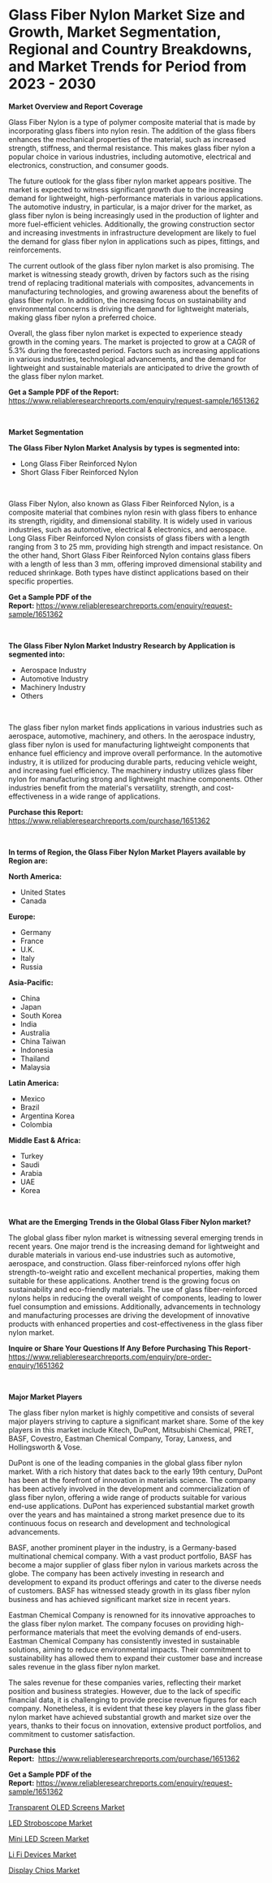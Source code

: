 <p><h1>Glass Fiber Nylon Market Size and Growth, Market Segmentation, Regional and Country Breakdowns, and Market Trends for Period from 2023 -  2030</h1></p><p><strong>Market Overview and Report Coverage</strong></p>
<p><p>Glass Fiber Nylon is a type of polymer composite material that is made by incorporating glass fibers into nylon resin. The addition of the glass fibers enhances the mechanical properties of the material, such as increased strength, stiffness, and thermal resistance. This makes glass fiber nylon a popular choice in various industries, including automotive, electrical and electronics, construction, and consumer goods.</p><p>The future outlook for the glass fiber nylon market appears positive. The market is expected to witness significant growth due to the increasing demand for lightweight, high-performance materials in various applications. The automotive industry, in particular, is a major driver for the market, as glass fiber nylon is being increasingly used in the production of lighter and more fuel-efficient vehicles. Additionally, the growing construction sector and increasing investments in infrastructure development are likely to fuel the demand for glass fiber nylon in applications such as pipes, fittings, and reinforcements.</p><p>The current outlook of the glass fiber nylon market is also promising. The market is witnessing steady growth, driven by factors such as the rising trend of replacing traditional materials with composites, advancements in manufacturing technologies, and growing awareness about the benefits of glass fiber nylon. In addition, the increasing focus on sustainability and environmental concerns is driving the demand for lightweight materials, making glass fiber nylon a preferred choice.</p><p>Overall, the glass fiber nylon market is expected to experience steady growth in the coming years. The market is projected to grow at a CAGR of 5.3% during the forecasted period. Factors such as increasing applications in various industries, technological advancements, and the demand for lightweight and sustainable materials are anticipated to drive the growth of the glass fiber nylon market.</p></p>
<p><strong>Get a Sample PDF of the Report:</strong> <a href="https://www.reliableresearchreports.com/enquiry/request-sample/1651362">https://www.reliableresearchreports.com/enquiry/request-sample/1651362</a></p>
<p>&nbsp;</p>
<p><strong>Market Segmentation</strong></p>
<p><strong>The Glass Fiber Nylon Market Analysis by types is segmented into:</strong></p>
<p><ul><li>Long Glass Fiber Reinforced Nylon</li><li>Short Glass Fiber Reinforced Nylon</li></ul></p>
<p>&nbsp;</p>
<p><p>Glass Fiber Nylon, also known as Glass Fiber Reinforced Nylon, is a composite material that combines nylon resin with glass fibers to enhance its strength, rigidity, and dimensional stability. It is widely used in various industries, such as automotive, electrical & electronics, and aerospace. Long Glass Fiber Reinforced Nylon consists of glass fibers with a length ranging from 3 to 25 mm, providing high strength and impact resistance. On the other hand, Short Glass Fiber Reinforced Nylon contains glass fibers with a length of less than 3 mm, offering improved dimensional stability and reduced shrinkage. Both types have distinct applications based on their specific properties.</p></p>
<p><strong>Get a Sample PDF of the Report:</strong>&nbsp;<a href="https://www.reliableresearchreports.com/enquiry/request-sample/1651362">https://www.reliableresearchreports.com/enquiry/request-sample/1651362</a></p>
<p>&nbsp;</p>
<p><strong>The Glass Fiber Nylon Market Industry Research by Application is segmented into:</strong></p>
<p><ul><li>Aerospace Industry</li><li>Automotive Industry</li><li>Machinery Industry</li><li>Others</li></ul></p>
<p>&nbsp;</p>
<p><p>The glass fiber nylon market finds applications in various industries such as aerospace, automotive, machinery, and others. In the aerospace industry, glass fiber nylon is used for manufacturing lightweight components that enhance fuel efficiency and improve overall performance. In the automotive industry, it is utilized for producing durable parts, reducing vehicle weight, and increasing fuel efficiency. The machinery industry utilizes glass fiber nylon for manufacturing strong and lightweight machine components. Other industries benefit from the material's versatility, strength, and cost-effectiveness in a wide range of applications.</p></p>
<p><strong>Purchase this Report:</strong>&nbsp; <a href="https://www.reliableresearchreports.com/purchase/1651362">https://www.reliableresearchreports.com/purchase/1651362</a></p>
<p>&nbsp;</p>
<p><strong>In terms of Region, the Glass Fiber Nylon Market Players available by Region are:</strong></p>
<p>
    <p> <strong> North America: </strong>
        <ul>
            <li>United States</li>
            <li>Canada</li>
        </ul>
        </p> 
    <p> <strong> Europe: </strong>
        <ul>
            <li>Germany</li>
            <li>France</li>
            <li>U.K.</li>
            <li>Italy</li>
            <li>Russia</li>
        </ul>
        </p> 
    <p> <strong> Asia-Pacific: </strong>
        <ul>
            <li>China</li>
            <li>Japan</li>
            <li>South Korea</li>
            <li>India</li>
            <li>Australia</li>
            <li>China Taiwan</li>
            <li>Indonesia</li>
            <li>Thailand</li>
            <li>Malaysia</li>
        </ul>
        </p> 
    <p> <strong> Latin America: </strong>
        <ul>
            <li>Mexico</li>
            <li>Brazil</li>
            <li>Argentina Korea</li>
            <li>Colombia</li>
        </ul>
        </p> 
    <p> <strong> Middle East & Africa: </strong>
        <ul>
            <li>Turkey</li>
            <li>Saudi</li>
            <li>Arabia</li>
            <li>UAE</li>
            <li>Korea</li>
        </ul>
    </p>
    </p>
<p>&nbsp;</p>
<p><strong>What are the Emerging Trends in the Global Glass Fiber Nylon market?</strong></p>
<p><p>The global glass fiber nylon market is witnessing several emerging trends in recent years. One major trend is the increasing demand for lightweight and durable materials in various end-use industries such as automotive, aerospace, and construction. Glass fiber-reinforced nylons offer high strength-to-weight ratio and excellent mechanical properties, making them suitable for these applications. Another trend is the growing focus on sustainability and eco-friendly materials. The use of glass fiber-reinforced nylons helps in reducing the overall weight of components, leading to lower fuel consumption and emissions. Additionally, advancements in technology and manufacturing processes are driving the development of innovative products with enhanced properties and cost-effectiveness in the glass fiber nylon market.</p></p>
<p><strong>Inquire or Share Your Questions If Any Before Purchasing This Report</strong>- <a href="https://www.reliableresearchreports.com/enquiry/pre-order-enquiry/1651362">https://www.reliableresearchreports.com/enquiry/pre-order-enquiry/1651362</a></p>
<p>&nbsp;</p>
<p><strong>Major Market Players</strong></p>
<p><p>The glass fiber nylon market is highly competitive and consists of several major players striving to capture a significant market share. Some of the key players in this market include Kitech, DuPont, Mitsubishi Chemical, PRET, BASF, Covestro, Eastman Chemical Company, Toray, Lanxess, and Hollingsworth & Vose.</p><p>DuPont is one of the leading companies in the global glass fiber nylon market. With a rich history that dates back to the early 19th century, DuPont has been at the forefront of innovation in materials science. The company has been actively involved in the development and commercialization of glass fiber nylon, offering a wide range of products suitable for various end-use applications. DuPont has experienced substantial market growth over the years and has maintained a strong market presence due to its continuous focus on research and development and technological advancements.</p><p>BASF, another prominent player in the industry, is a Germany-based multinational chemical company. With a vast product portfolio, BASF has become a major supplier of glass fiber nylon in various markets across the globe. The company has been actively investing in research and development to expand its product offerings and cater to the diverse needs of customers. BASF has witnessed steady growth in its glass fiber nylon business and has achieved significant market size in recent years.</p><p>Eastman Chemical Company is renowned for its innovative approaches to the glass fiber nylon market. The company focuses on providing high-performance materials that meet the evolving demands of end-users. Eastman Chemical Company has consistently invested in sustainable solutions, aiming to reduce environmental impacts. Their commitment to sustainability has allowed them to expand their customer base and increase sales revenue in the glass fiber nylon market.</p><p>The sales revenue for these companies varies, reflecting their market position and business strategies. However, due to the lack of specific financial data, it is challenging to provide precise revenue figures for each company. Nonetheless, it is evident that these key players in the glass fiber nylon market have achieved substantial growth and market size over the years, thanks to their focus on innovation, extensive product portfolios, and commitment to customer satisfaction.</p></p>
<p><strong>Purchase this Report:</strong>&nbsp;&nbsp;<a href="https://www.reliableresearchreports.com/purchase/1651362">https://www.reliableresearchreports.com/purchase/1651362</a></p>
<p></p>
<p><strong>Get a Sample PDF of the Report:</strong>&nbsp;<a href="https://www.reliableresearchreports.com/enquiry/request-sample/1651362">https://www.reliableresearchreports.com/enquiry/request-sample/1651362</a></p>
<p><p><a href="https://medium.com/@grab.track.out/transparent-oled-screens-market-competitive-analysis-market-trends-and-forecast-to-2030-516226783450">Transparent OLED Screens Market</a></p><p><a href="https://medium.com/@bulk.cream.roll/analyzing-led-stroboscope-market-global-industry-perspective-and-forecast-2023-to-2030-9682b2f5c876">LED Stroboscope Market</a></p><p><a href="https://medium.com/@favor.look.seal/decoding-mini-led-screen-market-metrics-market-share-trends-and-growth-patterns-085a5fd4261c">Mini LED Screen Market</a></p><p><a href="https://medium.com/@sight.lens.slot/analyzing-li-fi-devices-market-global-industry-perspective-and-forecast-2023-to-2030-09c8faa9f5c2">Li Fi Devices Market</a></p><p><a href="https://medium.com/@plan.sock.color/display-chips-market-size-market-outlook-and-market-forecast-2023-to-2030-2f340561ac75">Display Chips Market</a></p></p>